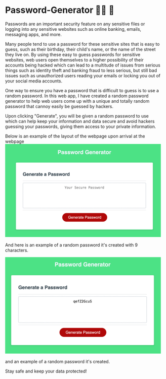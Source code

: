 # Password-Generator 👩‍💻 🔑

Passwords are an important security feature on any sensitive files or logging into any sensitive websites such as online banking, emails, messaging apps, and more. 

Many people tend to use a password for these sensitive sites that is easy to guess, such as their birthday, their child's name, or the name of the street they live on. By using these easy to guess passwords for sensitive websites, web users open themselves to a higher possibility of their accounts being hacked which can lead to a multitude of issues from serious things such as identity theft and banking fraud to less serious, but still bad issues such as unauthorized users reading your emails or locking you out of your social media accounts. 

One way to ensure you have a password that is difficult to guess is to use a random password. In this web app, I have created a random password generator to help web users come up with a unique and totally random password that cannoy easily be guessed by hackers. 

Upon clicking "Generate", you will be given a random password to use which can help keep your information and data secure and avoid hackers guessing your passwords, giving them access to your private information. 

Below is an example of the layout of the webpage upon arrival at the webpage
![Image of site](./Images/MainScreen.png)

 And here is an example of a random password it's created with 9 characters.

![Image of password](/Images/withPassword.png)

 and an example of a random password it's created. 


Stay safe and keep your data protected!